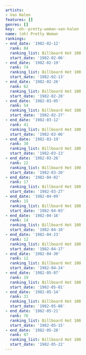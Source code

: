 ```yaml
---
artists:
- Van Halen
features: []
genres: []
key: -oh--pretty-woman-van-halen
name: (oh) Pretty Woman
rankings:
- end_date: '1982-02-12'
  rank: 84
  ranking_list: Billboard Hot 100
  start_date: '1982-02-06'
- end_date: '1982-02-19'
  rank: 74
  ranking_list: Billboard Hot 100
  start_date: '1982-02-13'
- end_date: '1982-02-26'
  rank: 62
  ranking_list: Billboard Hot 100
  start_date: '1982-02-20'
- end_date: '1982-03-05'
  rank: 54
  ranking_list: Billboard Hot 100
  start_date: '1982-02-27'
- end_date: '1982-03-12'
  rank: 41
  ranking_list: Billboard Hot 100
  start_date: '1982-03-06'
- end_date: '1982-03-19'
  rank: 30
  ranking_list: Billboard Hot 100
  start_date: '1982-03-13'
- end_date: '1982-03-26'
  rank: 22
  ranking_list: Billboard Hot 100
  start_date: '1982-03-20'
- end_date: '1982-04-02'
  rank: 17
  ranking_list: Billboard Hot 100
  start_date: '1982-03-27'
- end_date: '1982-04-09'
  rank: 15
  ranking_list: Billboard Hot 100
  start_date: '1982-04-03'
- end_date: '1982-04-16'
  rank: 14
  ranking_list: Billboard Hot 100
  start_date: '1982-04-10'
- end_date: '1982-04-23'
  rank: 12
  ranking_list: Billboard Hot 100
  start_date: '1982-04-17'
- end_date: '1982-04-30'
  rank: 12
  ranking_list: Billboard Hot 100
  start_date: '1982-04-24'
- end_date: '1982-05-07'
  rank: 19
  ranking_list: Billboard Hot 100
  start_date: '1982-05-01'
- end_date: '1982-05-14'
  rank: 31
  ranking_list: Billboard Hot 100
  start_date: '1982-05-08'
- end_date: '1982-05-21'
  rank: 76
  ranking_list: Billboard Hot 100
  start_date: '1982-05-15'
- end_date: '1982-05-28'
  rank: 97
  ranking_list: Billboard Hot 100
  start_date: '1982-05-22'
---
```


